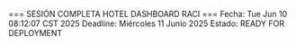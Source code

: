 === SESIÓN COMPLETA HOTEL DASHBOARD RACI ===
Fecha: Tue Jun 10 08:12:07 CST 2025
Deadline: Miércoles 11 Junio 2025
Estado: READY FOR DEPLOYMENT
